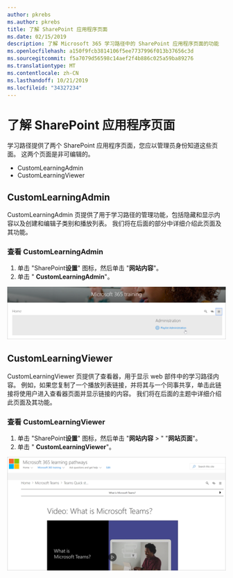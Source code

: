 ```yaml
---
author: pkrebs
ms.author: pkrebs
title: 了解 SharePoint 应用程序页面
ms.date: 02/15/2019
description: 了解 Microsoft 365 学习路径中的 SharePoint 应用程序页面的功能
ms.openlocfilehash: a150f9fcb3814106f5ee7737996f013b37656c3d
ms.sourcegitcommit: f5a7079d56598c14aef2f4b886c025a59ba89276
ms.translationtype: MT
ms.contentlocale: zh-CN
ms.lasthandoff: 10/21/2019
ms.locfileid: "34327234"
---
```

# <a name="get-to-know-the-sharepoint-application-pages"></a>了解 SharePoint 应用程序页面

学习路径提供了两个 SharePoint 应用程序页面，您应以管理员身份知道这些页面。 这两个页面是非可编辑的。 

- CustomLearningAdmin
- CustomLearningViewer

## <a name="customlearningadminaspx"></a>CustomLearningAdmin

CustomLearningAdmin 页提供了用于学习路径的管理功能，包括隐藏和显示内容以及创建和编辑子类别和播放列表。 我们将在后面的部分中详细介绍此页面及其功能。

### <a name="view-customlearningadminaspx"></a>查看 CustomLearningAdmin

1. 单击 "SharePoint**设置**" 图标，然后单击 "**网站内容**"。 
2. 单击 " **CustomLearningAdmin**"。 

![cg-adminapppage](media/cg-adminapppage.png)

## <a name="customlearningvieweraspx"></a>CustomLearningViewer
CustomLearningViewer 页提供了查看器，用于显示 web 部件中的学习路径内容。 例如，如果您复制了一个播放列表链接，并将其与一个同事共享，单击此链接将使用户进入查看器页面并显示链接的内容。 我们将在后面的主题中详细介绍此页面及其功能。

### <a name="view-customlearningvieweraspx"></a>查看 CustomLearningViewer

1. 单击 "SharePoint**设置**" 图标，然后单击 "**网站内容** > " "**网站页面**"。 
2. 单击 " **CustomLearningViewer**"。 

![cg-viewerapppage](media/cg-viewerapppage.png)

